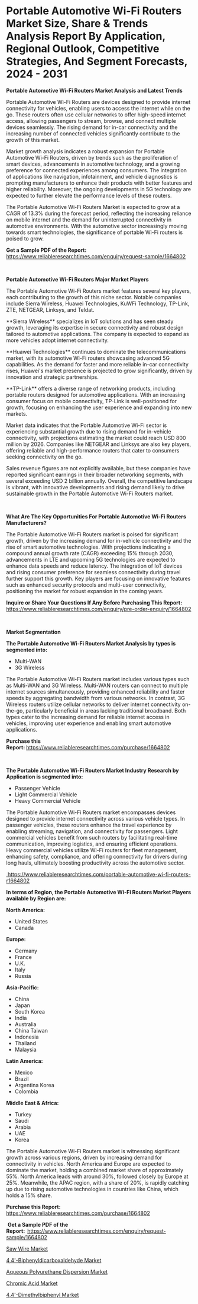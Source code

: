 <p><h1>Portable Automotive Wi-Fi Routers Market Size, Share & Trends Analysis Report By Application, Regional Outlook, Competitive Strategies, And Segment Forecasts, 2024 - 2031</h1></p><p><strong>Portable Automotive Wi-Fi Routers Market Analysis and Latest Trends</strong></p>
<p><p>Portable Automotive Wi-Fi Routers are devices designed to provide internet connectivity for vehicles, enabling users to access the internet while on the go. These routers often use cellular networks to offer high-speed internet access, allowing passengers to stream, browse, and connect multiple devices seamlessly. The rising demand for in-car connectivity and the increasing number of connected vehicles significantly contribute to the growth of this market.</p><p>Market growth analysis indicates a robust expansion for Portable Automotive Wi-Fi Routers, driven by trends such as the proliferation of smart devices, advancements in automotive technology, and a growing preference for connected experiences among consumers. The integration of applications like navigation, infotainment, and vehicle diagnostics is prompting manufacturers to enhance their products with better features and higher reliability. Moreover, the ongoing developments in 5G technology are expected to further elevate the performance levels of these routers.</p><p>The Portable Automotive Wi-Fi Routers Market is expected to grow at a CAGR of 13.3% during the forecast period, reflecting the increasing reliance on mobile internet and the demand for uninterrupted connectivity in automotive environments. With the automotive sector increasingly moving towards smart technologies, the significance of portable Wi-Fi routers is poised to grow.</p></p>
<p><strong>Get a Sample PDF of the Report:&nbsp;</strong> <a href="https://www.reliableresearchtimes.com/enquiry/request-sample/1664802?utm_campaign=1266&utm_medium=2&utm_source=Github&utm_content=ia&utm_term=03102024&utm_id=portable-automotive-wi-fi-routers">https://www.reliableresearchtimes.com/enquiry/request-sample/1664802</a></p>
<p>&nbsp;</p>
<p><strong>Portable Automotive Wi-Fi Routers Major Market Players</strong></p>
<p><p>The Portable Automotive Wi-Fi Routers market features several key players, each contributing to the growth of this niche sector. Notable companies include Sierra Wireless, Huawei Technologies, KuWFi Technology, TP-Link, ZTE, NETGEAR, Linksys, and Teldat. </p><p>**Sierra Wireless** specializes in IoT solutions and has seen steady growth, leveraging its expertise in secure connectivity and robust design tailored to automotive applications. The company is expected to expand as more vehicles adopt internet connectivity. </p><p>**Huawei Technologies** continues to dominate the telecommunications market, with its automotive Wi-Fi routers showcasing advanced 5G capabilities. As the demand for faster and more reliable in-car connectivity rises, Huawei's market presence is projected to grow significantly, driven by innovation and strategic partnerships.</p><p>**TP-Link** offers a diverse range of networking products, including portable routers designed for automotive applications. With an increasing consumer focus on mobile connectivity, TP-Link is well-positioned for growth, focusing on enhancing the user experience and expanding into new markets. </p><p>Market data indicates that the Portable Automotive Wi-Fi sector is experiencing substantial growth due to rising demand for in-vehicle connectivity, with projections estimating the market could reach USD 800 million by 2026. Companies like NETGEAR and Linksys are also key players, offering reliable and high-performance routers that cater to consumers seeking connectivity on the go. </p><p>Sales revenue figures are not explicitly available, but these companies have reported significant earnings in their broader networking segments, with several exceeding USD 2 billion annually. Overall, the competitive landscape is vibrant, with innovative developments and rising demand likely to drive sustainable growth in the Portable Automotive Wi-Fi Routers market.</p></p>
<p>&nbsp;</p>
<p><strong>What Are The Key Opportunities For Portable Automotive Wi-Fi Routers Manufacturers?</strong></p>
<p><p>The Portable Automotive Wi-Fi Routers market is poised for significant growth, driven by the increasing demand for in-vehicle connectivity and the rise of smart automotive technologies. With projections indicating a compound annual growth rate (CAGR) exceeding 15% through 2030, advancements in LTE and upcoming 5G technologies are expected to enhance data speeds and reduce latency. The integration of IoT devices and rising consumer preference for seamless connectivity during travel further support this growth. Key players are focusing on innovative features such as enhanced security protocols and multi-user connectivity, positioning the market for robust expansion in the coming years.</p></p>
<p><strong>Inquire or Share Your Questions If Any Before Purchasing This Report:</strong> <a href="https://www.reliableresearchtimes.com/enquiry/pre-order-enquiry/1664802?utm_campaign=1266&utm_medium=2&utm_source=Github&utm_content=ia&utm_term=03102024&utm_id=portable-automotive-wi-fi-routers">https://www.reliableresearchtimes.com/enquiry/pre-order-enquiry/1664802</a></p>
<p>&nbsp;</p>
<p><strong>Market Segmentation</strong></p>
<p><strong>The Portable Automotive Wi-Fi Routers Market Analysis by types is segmented into:</strong></p>
<p><ul><li>Multi-WAN</li><li>3G Wireless</li></ul></p>
<p><p>The Portable Automotive Wi-Fi Routers market includes various types such as Multi-WAN and 3G Wireless. Multi-WAN routers can connect to multiple internet sources simultaneously, providing enhanced reliability and faster speeds by aggregating bandwidth from various networks. In contrast, 3G Wireless routers utilize cellular networks to deliver internet connectivity on-the-go, particularly beneficial in areas lacking traditional broadband. Both types cater to the increasing demand for reliable internet access in vehicles, improving user experience and enabling smart automotive applications.</p></p>
<p><strong>Purchase this Report:&nbsp;</strong><a href="https://www.reliableresearchtimes.com/purchase/1664802?utm_campaign=1266&utm_medium=2&utm_source=Github&utm_content=ia&utm_term=03102024&utm_id=portable-automotive-wi-fi-routers">https://www.reliableresearchtimes.com/purchase/1664802</a></p>
<p>&nbsp;</p>
<p><strong>The Portable Automotive Wi-Fi Routers Market Industry Research by Application is segmented into:</strong></p>
<p><ul><li>Passenger Vehicle</li><li>Light Commercial Vehicle</li><li>Heavy Commercial Vehicle</li></ul></p>
<p><p>The Portable Automotive Wi-Fi Routers market encompasses devices designed to provide internet connectivity across various vehicle types. In passenger vehicles, these routers enhance the travel experience by enabling streaming, navigation, and connectivity for passengers. Light commercial vehicles benefit from such routers by facilitating real-time communication, improving logistics, and ensuring efficient operations. Heavy commercial vehicles utilize Wi-Fi routers for fleet management, enhancing safety, compliance, and offering connectivity for drivers during long hauls, ultimately boosting productivity across the automotive sector.</p></p>
<p><a href="https://www.reliableresearchtimes.com/portable-automotive-wi-fi-routers-r1664802?utm_campaign=1266&utm_medium=2&utm_source=Github&utm_content=ia&utm_term=03102024&utm_id=portable-automotive-wi-fi-routers">&nbsp;https://www.reliableresearchtimes.com/portable-automotive-wi-fi-routers-r1664802</a></p>
<p><strong>In terms of Region, the Portable Automotive Wi-Fi Routers Market Players available by Region are:</strong></p>
<p>
    <p> <strong> North America: </strong>
        <ul>
            <li>United States</li>
            <li>Canada</li>
        </ul>
        </p> 
    <p> <strong> Europe: </strong>
        <ul>
            <li>Germany</li>
            <li>France</li>
            <li>U.K.</li>
            <li>Italy</li>
            <li>Russia</li>
        </ul>
        </p> 
    <p> <strong> Asia-Pacific: </strong>
        <ul>
            <li>China</li>
            <li>Japan</li>
            <li>South Korea</li>
            <li>India</li>
            <li>Australia</li>
            <li>China Taiwan</li>
            <li>Indonesia</li>
            <li>Thailand</li>
            <li>Malaysia</li>
        </ul>
        </p> 
    <p> <strong> Latin America: </strong>
        <ul>
            <li>Mexico</li>
            <li>Brazil</li>
            <li>Argentina Korea</li>
            <li>Colombia</li>
        </ul>
        </p> 
    <p> <strong> Middle East & Africa: </strong>
        <ul>
            <li>Turkey</li>
            <li>Saudi</li>
            <li>Arabia</li>
            <li>UAE</li>
            <li>Korea</li>
        </ul>
    </p>
    </p>
<p><p>The Portable Automotive Wi-Fi Routers market is witnessing significant growth across various regions, driven by increasing demand for connectivity in vehicles. North America and Europe are expected to dominate the market, holding a combined market share of approximately 55%. North America leads with around 30%, followed closely by Europe at 25%. Meanwhile, the APAC region, with a share of 20%, is rapidly catching up due to rising automotive technologies in countries like China, which holds a 15% share.</p></p>
<p><strong>Purchase this Report: </strong><a href="https://www.reliableresearchtimes.com/purchase/1664802?utm_campaign=1266&utm_medium=2&utm_source=Github&utm_content=ia&utm_term=03102024&utm_id=portable-automotive-wi-fi-routers">https://www.reliableresearchtimes.com/purchase/1664802</a></p>
<p>&nbsp;<strong>Get a Sample PDF of the Report:&nbsp;&nbsp;</strong><a href="https://www.reliableresearchtimes.com/enquiry/request-sample/1664802?utm_campaign=1266&utm_medium=2&utm_source=Github&utm_content=ia&utm_term=03102024&utm_id=portable-automotive-wi-fi-routers">https://www.reliableresearchtimes.com/enquiry/request-sample/1664802</a></p>
<p><strong></strong></p>
<p><p><a href="https://www.linkedin.com/pulse/saw-wire-market2024-2031-industry-insights-investment-opportunities-0m0ve?utm_campaign=1266&utm_medium=2&utm_source=Github&utm_content=ia&utm_term=03102024&utm_id=portable-automotive-wi-fi-routers">Saw Wire Market</a></p><p><a href="https://issuu.com/reportprime-2/docs/44-biphenyldicarboxaldehyde-market-_bef2eeb800bb2f?utm_campaign=1266&utm_medium=2&utm_source=Github&utm_content=ia&utm_term=03102024&utm_id=portable-automotive-wi-fi-routers">4,4'-Biphenyldicarboxaldehyde Market</a></p><p><a href="https://www.linkedin.com/pulse/pioneering-growth-analyzing-global-aqueous-polyurethane-1ejcf?trackingId=rjbAqFhzQmaDP3t289NdLw%3D%3D&utm_campaign=1266&utm_medium=2&utm_source=Github&utm_content=ia&utm_term=03102024&utm_id=portable-automotive-wi-fi-routers">Aqueous Polyurethane Dispersion Market</a></p><p><a href="https://www.linkedin.com/pulse/chromic-acid-market-forecasts-trends-impact-analysis-2024--adixf?trackingId=hAN7NF0uSlqRoBR%2BL5v42g%3D%3D&utm_campaign=1266&utm_medium=2&utm_source=Github&utm_content=ia&utm_term=03102024&utm_id=portable-automotive-wi-fi-routers">Chromic Acid Market</a></p><p><a href="https://issuu.com/reportprime-2/docs/44-dimethylbiphenyl-market-size-203_ec4cf759471b09?utm_campaign=1266&utm_medium=2&utm_source=Github&utm_content=ia&utm_term=03102024&utm_id=portable-automotive-wi-fi-routers">4,4'-Dimethylbiphenyl Market</a></p></p>